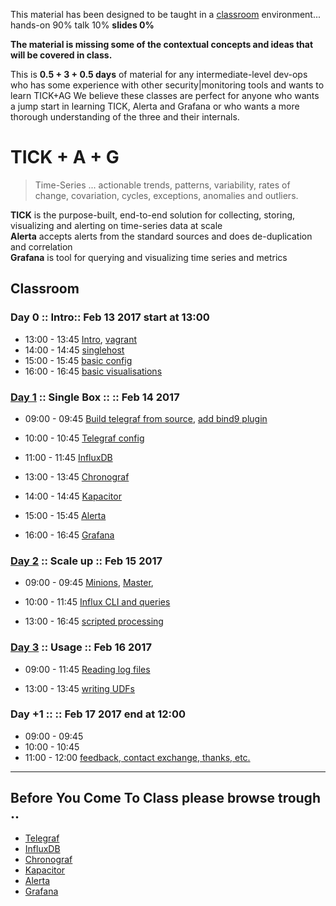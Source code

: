 
This material has been designed to be taught in a [classroom](https://ccdcoe.org/cyber-defence-monitoring-course-suite-module-2-0.html) environment... hands-on 90% talk 10% **slides 0%**

**The material is missing some of the contextual concepts and ideas that will be covered in class.**

This is **0.5 + 3 + 0.5 days** of material for any intermediate-level dev-ops who has some experience with other security|monitoring tools and wants to learn TICK+AG We believe these classes are perfect for anyone who wants a jump start in learning TICK, Alerta and Grafana or who wants a more thorough understanding of the three and their internals.

# TICK + A + G

> Time-Series ... actionable trends, patterns, variability, rates of change, covariation, cycles, exceptions, anomalies and outliers.

**TICK** is the purpose-built, end-to-end solution for collecting, storing, visualizing and alerting on time-series data at scale  
**Alerta** accepts alerts from the standard sources and does de-duplication and correlation  
**Grafana** is tool for querying and visualizing time series and metrics  


## Classroom
### Day 0 :: Intro:: Feb 13 2017 start at 13:00

 * 13:00 - 13:45 [Intro](/common/day_intro.md), [vagrant](/common/vagrant.intro.md)
 * 14:00 - 14:45 [singlehost](/TICK/vagrant/singlehost/README.md)
 * 15:00 - 15:45 [basic config](/TICK/classroom/day_intro/BasicConf.md)
 * 16:00 - 16:45 [basic visualisations](/TICK/classroom/day_intro/BasicVizs.md)

### [Day 1](/TICK/classroom/day_1/README.md) :: Single Box :: :: Feb 14 2017

 * 09:00 - 09:45 [Build  telegraf from source](/TICK/classroom/day_1/README.md#development-environment), [ add bind9 plugin](/TICK/classroom/day_1/README.md#adding-a-bind9-plugin-to-telegraf)
 * 10:00 - 10:45 [Telegraf config](/TICK/Telegraf/conf.md)
 * 11:00 - 11:45 [InfluxDB](/TICK/InfluxDB/README.md)


 * 13:00 - 13:45 [Chronograf](/TICK/Chronograf/README.md)
 * 14:00 - 14:45 [Kapacitor](/TICK/Kapacitor/README.md)
 * 15:00 - 15:45 [Alerta](/TICK/Alerta/README.md)
 * 16:00 - 16:45 [Grafana](/TICK/Grafana/README.md)


### [Day 2](/TICK/classroom/day_2/README.md) :: Scale up :: Feb 15 2017

* 09:00 - 09:45 [Minions](/common/SetUpMinions.md), [Master](/common/SetUpMaster.md),
* 10:00 - 11:45 [Influx CLI and queries](/TICK/classroom/day_2/README.md#db-administration)



* 13:00 - 16:45 [scripted processing](/TICK/classroom/day_2/README.md#processing-monitoring-and-alerting-on-time-series-data)



### [Day 3](/TICK/classroom/day_3/README.md) :: Usage :: Feb 16 2017

* 09:00 - 11:45 [Reading log files](/TICK/classroom/day_3/README.md#logs---telegraf)


* 13:00 - 13:45 [writing UDFs](/TICK/classroom/day_3/README.md#udf)


### Day +1 :: :: Feb 17 2017 end at 12:00

* 09:00 - 09:45 []()
* 10:00 - 10:45 []()
* 11:00 - 12:00 [feedback, contact exchange, thanks, etc.]()

---
## Before You Come To Class please browse trough ..

* [Telegraf](/TICK/Telegraf/README.md)
* [InfluxDB](/TICK/InfluxDB/README.md)
* [Chronograf](/TICK/Chronograf/README.md)
* [Kapacitor](/TICK/Kapacitor/README.md)
* [Alerta](/TICK/Alerta/README.md)
* [Grafana](/TICK/Grafana/README.md)
